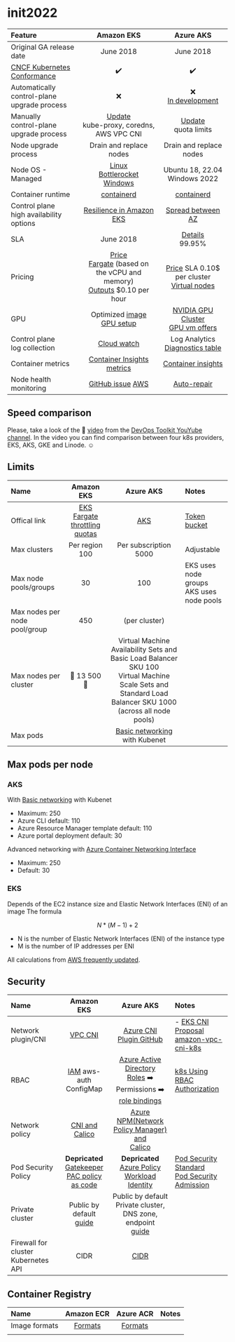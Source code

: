 # init2022

| Feature      | Amazon EKS     | Azure AKS     |
| :---         |     :---:      |          :---: |
| Original GA release date   | June 2018     | June 2018    |
| [CNCF Kubernetes Conformance](https://www.cncf.io/certification/software-conformance/)     | :heavy_check_mark:       | :heavy_check_mark:      |
| Automatically <br />control-plane upgrade process   | :x:     | :x: <br /> [In development](https://azure.microsoft.com/en-us/updates/aks-cluster-auto-upgrade/)    |
| Manually <br />control-plane upgrade process   | [Update](https://docs.aws.amazon.com/eks/latest/userguide/update-cluster.html)  <br /> kube-proxy, coredns, AWS VPC CNI   | [Update](https://learn.microsoft.com/en-us/azure/aks/upgrade-cluster?tabs=azure-cli)  <br /> quota limits  |
| Node upgrade process   | Drain and replace nodes     | Drain and replace nodes    |
| Node OS - Managed  | [Linux](https://docs.aws.amazon.com/eks/latest/userguide/eks-linux-ami-versions.html) <br /> [Bottlerocket](https://docs.aws.amazon.com/eks/latest/userguide/eks-optimized-ami-bottlerocket.html) <br /> [Windows](https://docs.aws.amazon.com/eks/latest/userguide/eks-ami-versions-windows.html)  | Ubuntu 18, 22.04 <br /> Windows 2022    |
| Container runtime   | [containerd](https://aws.amazon.com/blogs/containers/amazon-eks-1-21-released/)     | [containerd](https://learn.microsoft.com/en-us/azure/aks/cluster-configuration)    |
| Control plane <br />high availability options   | [Resilience in Amazon EKS](https://docs.aws.amazon.com/eks/latest/userguide/disaster-recovery-resiliency.html)     | [Spread between AZ](https://learn.microsoft.com/en-us/azure/aks/availability-zones)    |
| SLA   | June 2018     | [Details](https://azure.microsoft.com/en-in/support/legal/sla/kubernetes-service/v1_1/) <br /> 99.95%    |
| Pricing   | [Price](https://aws.amazon.com/eks/pricing/) <br /> [Fargate](https://aws.amazon.com/fargate/pricing/) (based on the vCPU and memory) <br /> [Outputs](https://aws.amazon.com/outposts/rack/pricing/) $0.10 per hour    | [Price](https://azure.microsoft.com/en-ca/pricing/details/kubernetes-service/) SLA 0.10$ per cluster <br /> [Virtual nodes](https://azure.microsoft.com/en-us/pricing/details/container-instances/)    |
| GPU   | Optimized [image](https://docs.aws.amazon.com/eks/latest/userguide/eks-optimized-ami.html#gpu-ami)<br /> [GPU setup](https://docs.aws.amazon.com/deep-learning-containers/latest/devguide/deep-learning-containers-eks-setup.html#deep-learning-containers-eks-setup-gpu-clusters)   | [NVIDIA GPU Cluster](https://learn.microsoft.com/en-us/azure/aks/gpu-cluster)<br /> [GPU vm offers](https://learn.microsoft.com/en-us/azure/virtual-machines/sizes-gpu)    |
| Control plane <br /> log collection   | [Cloud watch](https://docs.aws.amazon.com/eks/latest/userguide/control-plane-logs.html)     | Log Analytics [Diagnostics table](https://learn.microsoft.com/en-us/azure/azure-monitor/containers/container-insights-log-query#resource-logs)    |
| Container metrics   | [Container Insights metrics](https://docs.aws.amazon.com/AmazonCloudWatch/latest/monitoring/Container-Insights-metrics-EKS.html)     | [Container insights](https://learn.microsoft.com/en-us/azure/azure-monitor/containers/container-insights-overview) |
| Node health monitoring   | [GitHub issue](https://github.com/aws/containers-roadmap/issues/928) [AWS](https://aws.amazon.com/premiumsupport/knowledge-center/eks-node-status-ready/)    | [Auto-repair](https://learn.microsoft.com/en-us/azure/aks/node-auto-repair)    |



## Speed comparison
Please, take a look of the :movie_camera: [video](https://www.youtube.com/watch?v=goZFUy4uHVg&t=859s&ab_channel=DevOpsToolkit) from the [DevOps Toolkit YouYube channel](https://www.youtube.com/c/DevOpsToolkit). In the video you can find comparison between four k8s providers, EKS, AKS, GKE and Linode. :relaxed:

## Limits
| Name      | Amazon EKS     | Azure AKS     | Notes |
| :---         |     :---:      |          :---: | :---  |
| Offical link | [EKS](https://docs.aws.amazon.com/eks/latest/userguide/service-quotas.html) <br /> [Fargate throttling quotas](https://docs.aws.amazon.com/AmazonECS/latest/userguide/throttling.html) | [AKS](https://learn.microsoft.com/en-us/azure/aks/quotas-skus-regions) | [Token bucket](https://en.wikipedia.org/wiki/Token_bucket) |
| Max clusters | Per region 100| Per subscription 5000 | Adjustable |
| Max node pools/groups| 30 | 100 | EKS uses node groups <br /> AKS uses node pools |
| Max nodes per node pool/group | 450 | (per cluster) | |
| Max nodes per cluster | :rocket: 13 500 :rocket: | Virtual Machine Availability Sets and Basic Load Balancer SKU 100 <br /> Virtual Machine Scale Sets and Standard Load Balancer SKU 1000 (across all node pools)| |
| Max pods | | [Basic networking](https://learn.microsoft.com/en-us/azure/aks/concepts-network#kubenet-basic-networking) with Kubenet | |

## Max pods per node
### AKS
With [Basic networking](https://learn.microsoft.com/en-us/azure/aks/concepts-network#kubenet-basic-networking) with Kubenet 
- Maximum: 250
- Azure CLI default: 110
- Azure Resource Manager template default: 110
- Azure portal deployment default: 30

Advanced networking with [Azure Container Networking Interface](https://learn.microsoft.com/en-us/azure/aks/concepts-network#azure-cni-advanced-networking)
- Maximum: 250
- Default: 30

### EKS
Depends of the EC2 instance size and Elastic Network Interfaces (ENI) of an image
The formula
```math
N * (M-1) + 2
```
- N is the number of Elastic Network Interfaces (ENI) of the instance type
- M is the number of IP addresses per ENI

All calculations from [AWS frequently updated](https://github.com/awslabs/amazon-eks-ami/blob/master/files/eni-max-pods.txt).

## Security
| Name      | Amazon EKS     | Azure AKS     | Notes |
| :---         |     :---:      |          :---: | :---  |
| Network plugin/CNI | [VPC CNI](https://docs.aws.amazon.com/eks/latest/userguide/pod-networking.html) | [Azure CNI](https://learn.microsoft.com/en-us/azure/aks/configure-azure-cni) <br /> [Plugin GitHub](https://github.com/Azure/azure-container-networking) | - [EKS CNI Proposal](https://github.com/aws/amazon-vpc-cni-k8s/blob/master/docs/cni-proposal.md) <br /> [amazon-vpc-cni-k8s](https://github.com/aws/amazon-vpc-cni-k8s) |
| RBAC | [IAM](https://docs.aws.amazon.com/eks/latest/userguide/add-user-role.html) aws-auth ConfigMap | [Azure Active Directory](https://learn.microsoft.com/en-us/azure/aks/azure-ad-rbac) <br /> [Roles](https://learn.microsoft.com/en-us/azure/aks/azure-ad-rbac#create-the-aks-cluster-resources-for-sres) :arrow_right: Permissions :arrow_right: [role bindings](https://learn.microsoft.com/en-us/azure/aks/azure-ad-rbac#create-the-aks-cluster-resources-for-sres)| [k8s Using RBAC Authorization](https://kubernetes.io/docs/reference/access-authn-authz/rbac/#default-roles-and-role-bindings) |
| Network policy | [CNI and Calico](https://docs.aws.amazon.com/eks/latest/userguide/calico.html) | [Azure NPM(Network Policy Manager) and <br /> Calico](https://learn.microsoft.com/en-us/azure/aks/use-network-policies#create-an-aks-cluster-and-enable-network-policy) | |
| Pod Security Policy | **Depricated** <br /> [Gatekeeper](https://aws.amazon.com/blogs/containers/using-gatekeeper-as-a-drop-in-pod-security-policy-replacement-in-amazon-eks/) <br /> [PAC policy as code](https://aws.github.io/aws-eks-best-practices/security/docs/pods/#pod-security-standards-pss-and-pod-security-admission-psa) | **Depricated** <br /> [Azure Policy](https://learn.microsoft.com/en-us/azure/aks/use-azure-policy) <br /> [Workload Identity](https://azure.github.io/azure-workload-identity/docs/) | [Pod Security Standard](https://kubernetes.io/docs/concepts/security/pod-security-standards/) <br /> [Pod Security Admission](https://kubernetes.io/docs/concepts/security/pod-security-admission/) |
| Private cluster | Public by default <br /> [guide](https://docs.aws.amazon.com/eks/latest/userguide/cluster-endpoint.html) | Public by default <br /> Private cluster, DNS zone, endpoint <br /> [guide](https://learn.microsoft.com/en-us/azure/aks/private-clusters) | |
| Firewall for cluster Kubernetes API | CIDR | [CIDR](https://learn.microsoft.com/en-us/azure/firewall/protect-azure-kubernetes-service) | |

## Container Registry
| Name      | Amazon ECR    | Azure ACR    | Notes |
| :---         |     :---:      |          :---: | :---  |
| Image formats | [Formats](https://docs.aws.amazon.com/AmazonECR/latest/userguide/image-manifest-formats.html) | [Formats]([url](https://learn.microsoft.com/en-us/azure/container-registry/container-registry-image-formats)) | |
| | | | |
